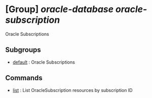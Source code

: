 # [Group] _oracle-database oracle-subscription_

Oracle Subscriptions

## Subgroups

- [default](/Commands/oracle-database/oracle-subscription/default/readme.md)
: Oracle Subscriptions

## Commands

- [list](/Commands/oracle-database/oracle-subscription/_list.md)
: List OracleSubscription resources by subscription ID
